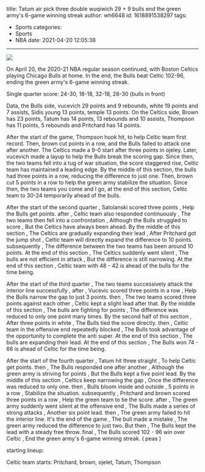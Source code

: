 title: Tatum air pick three double wuqiwich 29 + 9 bulls end the green army's 6-game winning streak
author: wh6648
id: 1618891538297
tags: 
- Sports
categories: 
- Sports
- NBA
date: 2021-04-20 12:05:38
---
![](https://p8.itc.cn/q_70/images01/20210420/566f265f5cc24b94875f9a2b50a2520b.jpeg)


On April 20, the 2020-21 NBA regular season continued, with Boston Celtics playing Chicago Bulls at home. In the end, the Bulls beat Celtic 102-96, ending the green army's 6-game winning streak.

Single quarter score: 24-30, 18-18, 32-18, 28-30 (bulls in front)

Data, the Bulls side, vucevich 29 points and 9 rebounds, white 19 points and 7 assists, Sidis young 13 points, temple 13 points. On the Celtics side, Brown has 23 points, Tatum has 14 points, 13 rebounds and 10 assists, Thompson has 11 points, 5 rebounds and Pritchard has 14 points.

After the start of the game, Thompson hook hit, to help Celtic team first record. Then, brown cut points in a row, and the Bulls failed to attack one after another. The Celtics made a 9-0 start after three points in ojeley. Later, vucevich made a layup to help the Bulls break the scoring gap. Since then, the two teams fell into a tug of war situation, the score staggered rise, Celtic team has maintained a leading edge. By the middle of this section, the bulls had three points in a row, reducing the difference to just one. Then, brown cut 5 points in a row to help the green army stabilize the situation. Since then, the two teams you come and I go, at the end of this section, Celtic team to 30-24 temporarily ahead of the bulls.

After the start of the second quarter , Satolanski scored three points , Help the Bulls get points. after , Celtic team also responded continuously , The two teams then fell into a confrontation , Although the Bulls struggled to score , But the Celtics have always been ahead. By the middle of this section , The Celtics are gradually expanding their lead , After Pritchard got the jump shot , Celtic team will directly expand the difference to 10 points. subsequently , The difference between the two teams has been around 10 points. At the end of this section , The Celtics suddenly went silent , The bulls are not efficient in attack , But the difference is still narrowing. At the end of this section , Celtic team with 48 - 42 is ahead of the bulls for the time being.

After the start of the third quarter , The two teams successively attack the interior line successfully , after , Vucevic scored three points in a row , Help the Bulls narrow the gap to just 3 points. then , The two teams scored three points against each other , Celtic kept a slight lead after that. By the middle of this section , The bulls are fighting for points , The difference was reduced to only one point many times. By the second half of this section , After three points in white , The Bulls tied the score directly. then , Celtic team in the offensive end repeatedly blocked , The Bulls took advantage of the opportunity to complete the anti super. At the end of this section , The bulls are expanding their lead. At the end of this section , The Bulls won 74 - 66 is ahead of Celtic for the time being.

After the start of the fourth quarter , Tatum hit three straight , To help Celtic get points. then , The Bulls responded one after another , Although the green army is striving for points , But the Bulls kept a five point lead. By the middle of this section , Celtics keep narrowing the gap , Once the difference was reduced to only one. then , Bulls bloom inside and outside , 5 points in a row , Stabilize the situation. subsequently , Pritchard and brown scored three points in a row , Help the green team to tie the score. after , The green army suddenly went silent at the offensive end , The Bulls made a series of strong attacks , Another six point lead. then , The green army failed to hit the interior line. It's the end of the game , The bull made a mistake , The green army reduced the difference to just two. But then , The Bulls kept the lead with a steady free throw. final , The Bulls scored 102 - 96 win over Celtic , End the green army's 6-game winning streak. ( peas )

starting lineup:

Celtic team starts: Pritchard, brown, ojelet, Tatum, Thompson

